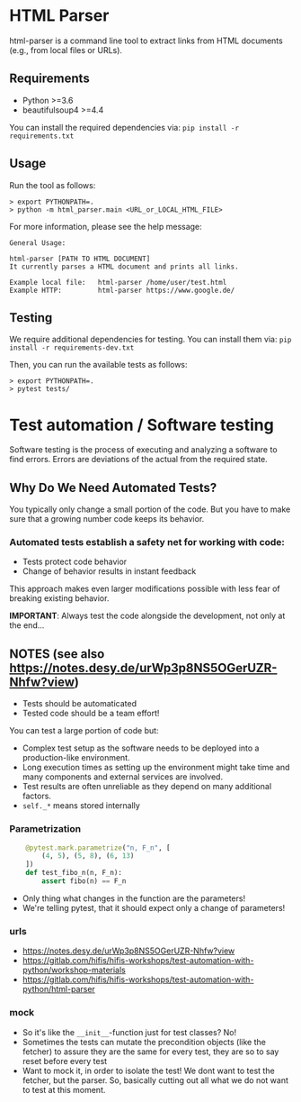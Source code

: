 # HTML Parser

html-parser is a command line tool to extract links from HTML documents (e.g., from local files or URLs).

## Requirements

- Python >=3.6
- beautifulsoup4 >=4.4

You can install the required dependencies via: `pip install -r requirements.txt`

## Usage

Run the tool as follows:

```
> export PYTHONPATH=.
> python -m html_parser.main <URL_or_LOCAL_HTML_FILE>
```

For more information, please see the help message:

```
General Usage:

html-parser [PATH TO HTML DOCUMENT]
It currently parses a HTML document and prints all links.

Example local file:   html-parser /home/user/test.html
Example HTTP:         html-parser https://www.google.de/
```

## Testing

We require additional dependencies for testing.
You can install them via: `pip install -r requirements-dev.txt`

Then, you can run the available tests as follows:

```
> export PYTHONPATH=.
> pytest tests/
```

# Test automation / Software testing

Software testing is the process of executing and analyzing a software to find errors.
Errors are deviations of the actual from the required state.

## Why Do We Need Automated Tests?

You typically only change a small portion of the code. But you have to make sure that a
growing number code keeps its behavior.

### Automated tests establish a safety net for working with code:

+ Tests protect code behavior
+ Change of behavior results in instant feedback

This approach makes even larger modifications possible with less fear of breaking existing behavior.

**IMPORTANT**: Always test the code alongside the development, not only at the end...

## NOTES (see also https://notes.desy.de/urWp3p8NS5OGerUZR-Nhfw?view)

+ Tests should be automaticated
+ Tested code should be a team effort!

You can test a large portion of code but:

+ Complex test setup as the software needs to be deployed into a production-like environment.
+ Long execution times as setting up the environment might take time and many components and external services are involved.
+ Test results are often unreliable as they depend on many additional factors.
+ `self._*` means stored internally

### Parametrization

```python
    @pytest.mark.parametrize("n, F_n", [
        (4, 5), (5, 8), (6, 13)
    ])
    def test_fibo_n(n, F_n):
        assert fibo(n) == F_n
```

+ Only thing what changes in the function are the parameters!
+ We're telling pytest, that it should expect only a change of parameters!

### urls

- https://notes.desy.de/urWp3p8NS5OGerUZR-Nhfw?view
- https://gitlab.com/hifis/hifis-workshops/test-automation-with-python/workshop-materials
- https://gitlab.com/hifis/hifis-workshops/test-automation-with-python/html-parser

### mock

+ So it's like the `__init__`-function just for test classes?
  No!
+ Sometimes the tests can mutate the precondition objects (like the fetcher)
  to assure they are the same for every test, they are so to say reset before every test
+ Want to mock it, in order to isolate the test! We dont want to test the
  fetcher, but the parser. So, basically cutting out all what we do not want
  to test at this moment.
